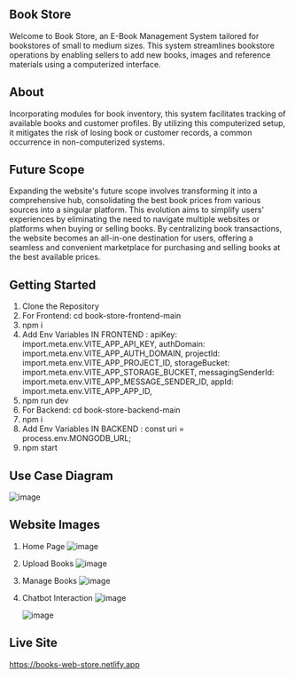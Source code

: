 ## Book Store

Welcome to Book Store, an E-Book Management System tailored for bookstores of small to 
medium sizes. This system streamlines bookstore operations by enabling sellers to add 
new books, images and reference materials using a computerized interface. 

## About

Incorporating modules for book inventory, this system facilitates tracking of available 
books and customer profiles. By utilizing this computerized setup, it mitigates the risk of 
losing book or customer records, a common occurrence in non-computerized systems.

## Future Scope

Expanding the website's future scope involves transforming it into a comprehensive hub, 
consolidating the best book prices from various sources into a singular platform. This evolution 
aims to simplify users' experiences by eliminating the need to navigate multiple websites or 
platforms when buying or selling books. By centralizing book transactions, the website becomes 
an all-in-one destination for users, offering a seamless and convenient marketplace for purchasing 
and selling books at the best available prices.

## Getting Started

1. Clone the Repository
2. For Frontend: cd book-store-frontend-main
3. npm i
4. Add Env Variables
   IN FRONTEND :
   apiKey: import.meta.env.VITE_APP_API_KEY,
   authDomain: import.meta.env.VITE_APP_AUTH_DOMAIN,
   projectId: import.meta.env.VITE_APP_PROJECT_ID,
   storageBucket: import.meta.env.VITE_APP_STORAGE_BUCKET,
   messagingSenderId: import.meta.env.VITE_APP_MESSAGE_SENDER_ID,
   appId: import.meta.env.VITE_APP_APP_ID,
5. npm run dev
6. For Backend: cd book-store-backend-main
7. npm i
8. Add Env Variables
   IN BACKEND :
   const uri = process.env.MONGODB_URL;
9. npm start

## Use Case Diagram

![image](https://github.com/himanshi-sharma-123/Book-Store/assets/78066781/cba27cd2-8fe7-4a38-b9d2-1431c40f4dae)

## Website Images

1. Home Page
   ![image](https://github.com/himanshi-sharma-123/Book-Store/assets/78066781/e934c810-0044-4e29-98a1-9cbcbd3b01db)

2. Upload Books
   ![image](https://github.com/himanshi-sharma-123/Book-Store/assets/78066781/4ed97a98-9dc0-4fa3-8325-b04cea5edf70)

3. Manage Books
   ![image](https://github.com/himanshi-sharma-123/Book-Store/assets/78066781/5cd4910d-b5e1-4cff-b4ca-1fa2d82aac80)

4. Chatbot Interaction
   ![image](https://github.com/himanshi-sharma-123/Book-Store/assets/78066781/2e66a324-79b7-4e8e-80b7-7d84864ef6d0)
   
   ![image](https://github.com/himanshi-sharma-123/Book-Store/assets/78066781/cf0a7afb-3285-435b-b51f-ec8a9cacf1d5)

## Live Site

   https://books-web-store.netlify.app












